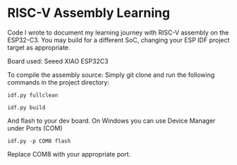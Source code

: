 # RISC-V Assembly Learning
Code I wrote to document my learning journey with RISC-V assembly on the ESP32-C3. You may build for a different SoC, changing your ESP IDF project target as appropriate.

Board used: Seeed XIAO ESP32C3

To compile the assembly source: Simply git clone and run the following commands in the project directory:

```idf.py fullclean```

```idf.py build```

And flash to your dev board. On Windows you can use Device Manager under Ports (COM)

```idf.py -p COM8 flash```

Replace COM8 with your appropriate port.
